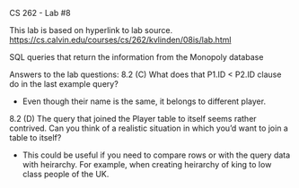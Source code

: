 CS 262 - Lab #8

This lab is based on hyperlink to lab source.
https://cs.calvin.edu/courses/cs/262/kvlinden/08is/lab.html

SQL queries that return the information from the Monopoly database

Answers to the lab questions:
8.2 (C) What does that P1.ID < P2.ID clause do in the last example query?
- Even though their name is the same, it belongs to different player.

8.2 (D) The query that joined the Player table to itself seems rather contrived. Can you think of a realistic situation in which you’d want to join a table to itself?
- This could be useful if you need to compare rows or with the query data with heirarchy. For example, when creating heirarchy of king to low class people of the UK.